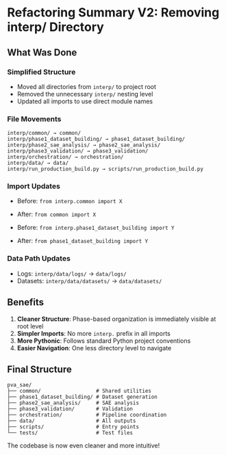# Refactoring Summary V2: Removing interp/ Directory

## What Was Done

### Simplified Structure
- Moved all directories from `interp/` to project root
- Removed the unnecessary `interp/` nesting level
- Updated all imports to use direct module names

### File Movements
```
interp/common/ → common/
interp/phase1_dataset_building/ → phase1_dataset_building/
interp/phase2_sae_analysis/ → phase2_sae_analysis/
interp/phase3_validation/ → phase3_validation/
interp/orchestration/ → orchestration/
interp/data/ → data/
interp/run_production_build.py → scripts/run_production_build.py
```

### Import Updates
- Before: `from interp.common import X`
- After: `from common import X`

- Before: `from interp.phase1_dataset_building import Y`
- After: `from phase1_dataset_building import Y`

### Data Path Updates
- Logs: `interp/data/logs/` → `data/logs/`
- Datasets: `interp/data/datasets/` → `data/datasets/`

## Benefits

1. **Cleaner Structure**: Phase-based organization is immediately visible at root level
2. **Simpler Imports**: No more `interp.` prefix in all imports
3. **More Pythonic**: Follows standard Python project conventions
4. **Easier Navigation**: One less directory level to navigate

## Final Structure

```
pva_sae/
├── common/                  # Shared utilities
├── phase1_dataset_building/ # Dataset generation
├── phase2_sae_analysis/     # SAE analysis
├── phase3_validation/       # Validation
├── orchestration/           # Pipeline coordination
├── data/                    # All outputs
├── scripts/                 # Entry points
└── tests/                   # Test files
```

The codebase is now even cleaner and more intuitive!